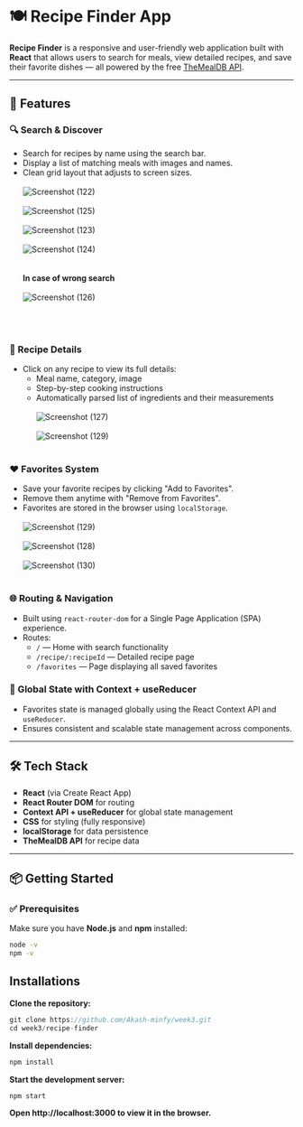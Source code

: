 # 🍽️ Recipe Finder App

**Recipe Finder** is a responsive and user-friendly web application built with **React** that allows users to search for meals, view detailed recipes, and save their favorite dishes — all powered by the free [TheMealDB API](https://www.themealdb.com/api.php).

---

## 🚀 Features

### 🔍 Search & Discover
- Search for recipes by name using the search bar.
- Display a list of matching meals with images and names.
- Clean grid layout that adjusts to screen sizes. <br><br>
![Screenshot (122)](https://github.com/user-attachments/assets/a0e69bf0-33a0-413f-ba61-43171aecadd6)<br><br>
![Screenshot (125)](https://github.com/user-attachments/assets/42a3ce7f-a682-41f1-9307-9e15eb30951a)<br><br>
![Screenshot (123)](https://github.com/user-attachments/assets/2cab80f5-9893-42f3-8c6e-0bb7e6333e32)<br><br>
![Screenshot (124)](https://github.com/user-attachments/assets/0398fc4a-b82c-4ce8-8cb8-580d6a70f313)<br><br><br>
**In case of wrong search** <br> <br>
![Screenshot (126)](https://github.com/user-attachments/assets/3f133e74-14ec-4f50-a799-1ef98c55329c) <br><br><br><br>



### 📖 Recipe Details
- Click on any recipe to view its full details:
  - Meal name, category, image
  - Step-by-step cooking instructions
  - Automatically parsed list of ingredients and their measurements <br><br>
    ![Screenshot (127)](https://github.com/user-attachments/assets/41b5ab1c-497c-4c91-82a6-95e2d86791a8) <br><br>
    ![Screenshot (129)](https://github.com/user-attachments/assets/5d61b6c3-db98-4516-9b6d-816b3373ce60) <br><br>


### ❤️ Favorites System
- Save your favorite recipes by clicking "Add to Favorites".
- Remove them anytime with "Remove from Favorites".
- Favorites are stored in the browser using `localStorage`. <br><br>
![Screenshot (129)](https://github.com/user-attachments/assets/dc28c6d1-9947-4b5f-8228-f31df7265d4e) <br><br>
![Screenshot (128)](https://github.com/user-attachments/assets/8fdde7b0-70a1-4ef2-9d05-de440af8d550) <br><br>
![Screenshot (130)](https://github.com/user-attachments/assets/53c7c454-eb9b-4b4c-8251-955a0ab3f144) <br><br>

### 🌐 Routing & Navigation
- Built using `react-router-dom` for a Single Page Application (SPA) experience.
- Routes:
  - `/` — Home with search functionality
  - `/recipe/:recipeId` — Detailed recipe page
  - `/favorites` — Page displaying all saved favorites

### 🧠 Global State with Context + useReducer
- Favorites state is managed globally using the React Context API and `useReducer`.
- Ensures consistent and scalable state management across components.

---

## 🛠️ Tech Stack

- **React** (via Create React App)
- **React Router DOM** for routing
- **Context API + useReducer** for global state management
- **CSS** for styling (fully responsive)
- **localStorage** for data persistence
- **TheMealDB API** for recipe data

---

## 📦 Getting Started

### ✅ Prerequisites

Make sure you have **Node.js** and **npm** installed:

```bash
node -v
npm -v
```

## Installations
**Clone the repository:** <br>
```js
git clone https://github.com/Akash-minfy/week3.git
cd week3/recipe-finder
```
**Install dependencies:**
```js
npm install
```
**Start the development server:**
```js
npm start
```
**Open http://localhost:3000 to view it in the browser.** <br> <br> <br> <br> <br> <br>

 

